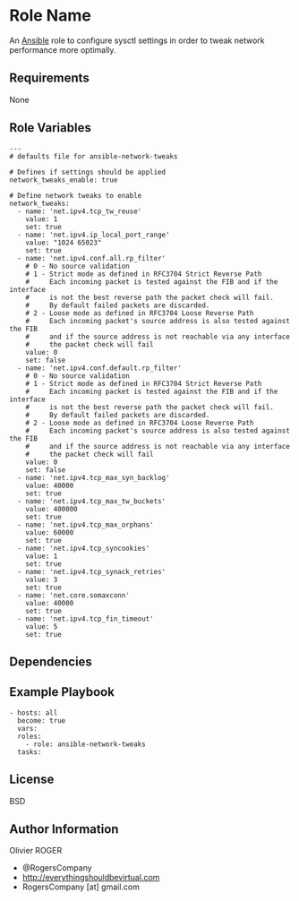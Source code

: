 Role Name
=========

An [Ansible] role to configure sysctl settings in order to tweak
network performance more optimally.

Requirements
------------

None

Role Variables
--------------

```
---
# defaults file for ansible-network-tweaks

# Defines if settings should be applied
network_tweaks_enable: true

# Define network tweaks to enable
network_tweaks:
  - name: 'net.ipv4.tcp_tw_reuse'
    value: 1
    set: true
  - name: 'net.ipv4.ip_local_port_range'
    value: "1024 65023"
    set: true
  - name: 'net.ipv4.conf.all.rp_filter'
    # 0 - No source validation
    # 1 - Strict mode as defined in RFC3704 Strict Reverse Path
    #     Each incoming packet is tested against the FIB and if the interface
    #     is not the best reverse path the packet check will fail.
    #     By default failed packets are discarded.
    # 2 - Loose mode as defined in RFC3704 Loose Reverse Path
    #     Each incoming packet's source address is also tested against the FIB
    #     and if the source address is not reachable via any interface
    #     the packet check will fail
    value: 0
    set: false
  - name: 'net.ipv4.conf.default.rp_filter'
    # 0 - No source validation
    # 1 - Strict mode as defined in RFC3704 Strict Reverse Path
    #     Each incoming packet is tested against the FIB and if the interface
    #     is not the best reverse path the packet check will fail.
    #     By default failed packets are discarded.
    # 2 - Loose mode as defined in RFC3704 Loose Reverse Path
    #     Each incoming packet's source address is also tested against the FIB
    #     and if the source address is not reachable via any interface
    #     the packet check will fail
    value: 0
    set: false
  - name: 'net.ipv4.tcp_max_syn_backlog'
    value: 40000
    set: true
  - name: 'net.ipv4.tcp_max_tw_buckets'
    value: 400000
    set: true
  - name: 'net.ipv4.tcp_max_orphans'
    value: 60000
    set: true
  - name: 'net.ipv4.tcp_syncookies'
    value: 1
    set: true
  - name: 'net.ipv4.tcp_synack_retries'
    value: 3
    set: true
  - name: 'net.core.somaxconn'
    value: 40000
    set: true
  - name: 'net.ipv4.tcp_fin_timeout'
    value: 5
    set: true
```

Dependencies
------------

Example Playbook
----------------

```
- hosts: all
  become: true
  vars:
  roles:
    - role: ansible-network-tweaks
  tasks:
```

License
-------

BSD

Author Information
------------------

Olivier ROGER
- @RogersCompany
- http://everythingshouldbevirtual.com
- RogersCompany [at] gmail.com

[Ansible]: <https://www.ansible.com>
